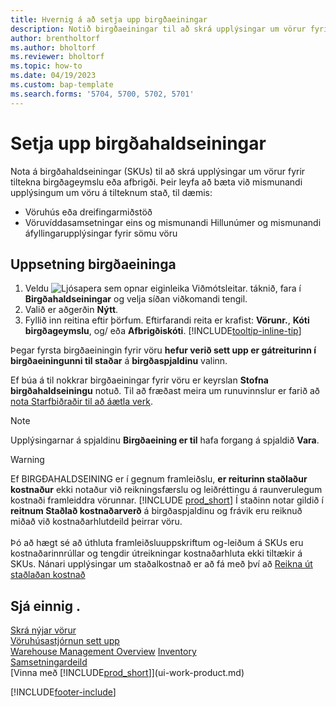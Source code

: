 ```yaml
---
title: Hvernig á að setja upp birgðaeiningar
description: Notið birgðaeiningar til að skrá upplýsingar um vörur fyrir tiltekna birgðageymslu eða tiltekið afbrigði.
author: brentholtorf
ms.author: bholtorf
ms.reviewer: bholtorf
ms.topic: how-to
ms.date: 04/19/2023
ms.custom: bap-template
ms.search.forms: '5704, 5700, 5702, 5701'
---
```


# Setja upp birgðahaldseiningar

Nota á birgðahaldseiningar (SKUs) til að skrá upplýsingar um vörur fyrir tiltekna birgðageymslu eða afbrigði. Þeir leyfa að bæta við mismunandi upplýsingum um vöru á tilteknum stað, til dæmis:

* Vöruhús eða dreifingarmiðstöð
* Vöruvíddasamsetningar eins og mismunandi Hillunúmer og mismunandi áfyllingarupplýsingar fyrir sömu vöru  

## Uppsetning birgðaeininga  

1. Veldu ![Ljósapera sem opnar eiginleika Viðmótsleitar.](media/ui-search/search_small.png "Segðu mér hvað þú vilt gera") táknið, fara í **Birgðahaldseiningar** og velja síðan viðkomandi tengil.  
2. Valið er aðgerðin **Nýtt**.  
3. Fyllið inn reitina eftir þörfum. Eftirfarandi reita er krafist: **Vörunr.**, **Kóti birgðageymslu**, og/ eða **Afbrigðiskóti**. [!INCLUDE[tooltip-inline-tip](includes/tooltip-inline-tip_md.md)]  

Þegar fyrsta birgðaeiningin fyrir vöru  **hefur verið sett upp er gátreiturinn í birgðaeiningunni til staðar**  á  **birgðaspjaldinu**  valinn.  

Ef búa á til nokkrar birgðaeiningar fyrir vöru er keyrslan **Stofna birgðahaldseiningu** notuð. Til að fræðast meira um runuvinnslur er farið að  [nota Starfbiðraðir til að áætla verk](admin-job-queues-schedule-tasks.md).  

> [!NOTE]  
> Upplýsingarnar á spjaldinu **Birgðaeining er til** hafa forgang á spjaldið **Vara**.

> [!Warning]
> Ef BIRGÐAHALDSEINING er í gegnum framleiðslu,  **er reiturinn staðlaður kostnaður**  ekki notaður við reikningsfærslu og leiðréttingu á raunverulegum kostnaði framleiddra vörunnar.  [!INCLUDE [prod_short](includes/prod_short.md)] Í staðinn notar gildið í  **reitnum Staðlað kostnaðarverð**  á birgðaspjaldinu og frávik eru reiknuð miðað við kostnaðarhlutdeild þeirrar vöru.<br><br>
> Þó að hægt sé að úthluta framleiðsluuppskriftum og-leiðum á SKUs eru kostnaðarinnrúllar og tengdir útreikningar kostnaðarhluta ekki tiltækir á SKUs. Nánari upplýsingar um staðalkostnað er að fá með því að  [Reikna út staðlaðan kostnað](finance-about-calculating-standard-cost.md)

## Sjá einnig .

[Skrá nýjar vörur](inventory-how-register-new-items.md)  
[Vöruhúsastjórnun sett upp](warehouse-setup-warehouse.md)  
[Warehouse Management Overview](design-details-warehouse-management.md)
[Inventory](inventory-manage-inventory.md)  
[Samsetningardeild](assembly-assemble-items.md)    
[Vinna með [!INCLUDE[prod_short](includes/prod_short.md)]](ui-work-product.md)  

[!INCLUDE[footer-include](includes/footer-banner.md)]
